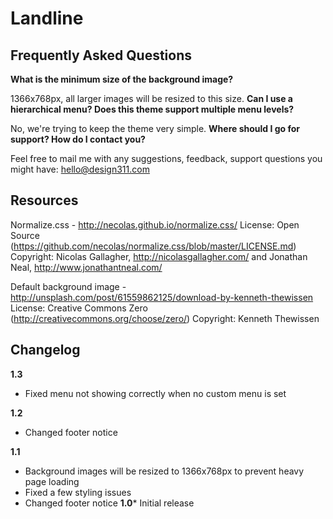 Landline
========

Frequently Asked Questions
--------------------------
**What is the minimum size of the background image?**

1366x768px, all larger images will be resized to this size.
**Can I use a hierarchical menu? Does this theme support multiple menu levels?**

No, we're trying to keep the theme very simple.
**Where should I go for support? How do I contact you?**

Feel free to mail me with any suggestions, feedback, support questions you might have: hello@design311.com

Resources
---------

Normalize.css - ​http://necolas.github.io/normalize.css/
License: Open Source (https://github.com/necolas/normalize.css/blob/master/LICENSE.md)
Copyright: Nicolas Gallagher, http://nicolasgallagher.com/ and Jonathan Neal, http://www.jonathantneal.com/

Default background image - http://unsplash.com/post/61559862125/download-by-kenneth-thewissen
License: Creative Commons Zero (http://creativecommons.org/choose/zero/)
Copyright: Kenneth Thewissen


Changelog
---------
**1.3**
* Fixed menu not showing correctly when no custom menu is set

**1.2**
* Changed footer notice

**1.1**
* Background images will be resized to 1366x768px to prevent heavy page loading
* Fixed a few styling issues
* Changed footer notice
**1.0*** Initial release
